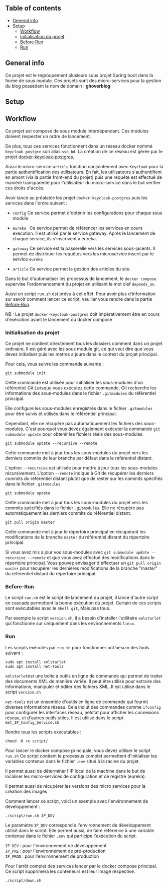 ## Table of contents

* [General info](#general-info)
* [Setup](#setup)
    * [Workflow](#workflow)
    * [Initialisation du projet](#initialisation-du-projet)
    * [Before Run](#Before-Run)
    * [Run](#run)

## General info

Ce projet est le regroupement plusieurs sous projet Spring boot dans la forme de sous module. Ces projets sont des
micro-services pour la gestion du blog possèdent le nom de domain : **ghoverblog**

## Setup

## Workflow

Ce projet est composé de sous module interdépendant. Ces modules doivent respecter un ordre de lancement.

De plus, tous ces services fonctionnent dans un réseau docker nommé `keycloak_postgre` son alias `sso_bd`.
La création de ce réseau est gérée par le
projet [docker-keycloak-postgres](https://github.com/MGNetworking/docker-keycloak-postgres).

Aussi le micro-service `article` fonction conjointement avec `Keycloak` pour la partie authentification des
utilisateurs. En fait, les utilisateurs s'authentifient en amont (via la partie front-end du projet) puis une requête
est effectué de manière transparente pour l'utilisateur du micro-service dans le but verifier ces droits d'accès.

Avoir lancé au préalable les projet `docker-keycloak-postgres` puis les services dans l'ordre suivant :

* `config` Ce service permet d'obtenir les configurations pour chaque sous module


* `eureka ` Ce service permet de référencer les services en cours execution. Il est utilisé par le service gateway.
  Après le lancement de chaque service, ils s'inscrivent à eureka.


* `gateway` Ce service est la passerelle vers les services sous-jacents. Il permet de distribuer
  les requêtes vers les microservice inscrit par le service `eureka`


* `article` Ce service permet la gestion des articles du site.

Dans le but d'automatiser les processus de lancement, le `docker compose` supervise l'ordonnancement du projet en
utilisant le mot clef `depends_on`.

Aussi un script `run.sh` est prévu à cet effet. Pour avoir plus d'information sur savoir comment lancer ce script,
veuiller vous rendre dans la partie [Before-Run](#before-run).

NB : Le projet `docker-keycloak-postgres` doit impérativement être en cours d'exécution avant le lancement du docker
compose

### Initialisation du projet

Ce projet ne contient directement tous les dossiers comment dans un projet ordinaire. Il est géré avec les sous module
git, ce qui veut dire que vous devez initialiser puis les metres a jours dans le context du projet principal.

Pour cela, vous suivre les commande suivante :

```shell
git submodule init
```

Cette commande est utilisée pour initialiser les sous-modules d'un référentiel Git
Lorsque vous exécutez cette commande, Git recherche les informations des sous-modules
dans le fichier `.gitmodules` du référentiel principal.

Elle configure les sous-modules enregistrés dans le fichier `.gitmodules` pour être suivis
et utilisés dans le référentiel principal.

Cependant, elle ne récupère pas automatiquement les fichiers des sous-modules.
C'est pourquoi vous devez également exécuter la commande `git submodule update` pour obtenir les fichiers réels des
sous-modules.

```shell
git submodule update --recursive --remote
```

Cette commande met à jour tous les sous-modules du projet vers les derniers commits de leur branche par défaut dans le
référentiel distant.

L'option `--recursive` est utilisée pour mettre à jour tous les sous-modules récursivement.
L'option `--remote` indique à Git de récupérer les derniers commits du référentiel distant plutôt que de rester sur les
commits spécifiés dans le fichier `.gitmodules`

```shell
git submodule update
```

Cette commande met à jour tous les sous-modules du projet vers les commits spécifiés dans le fichier `.gitmodules`.
Elle ne récupère pas automatiquement les derniers commits du référentiel distant.

```shell
git pull origin master
```

Cette commande met à jour le répertoire principal en récupérant les modifications de la branche `master` du référentiel
distant du répertoire principal.

Si vous avez mis à jour vos sous-modules avec `git submodule update --recursive --remote` et que vous avez effectué des
modifications dans le répertoire principal. Vous pouvez envisager d'effectuer un `git pull origin master` pour récupérer
les dernières modifications de la branche "master" du référentiel distant du répertoire principal.

### Before-Run

Le script `run.sh` est le script de lancement du projet, il lance d'autre script en cascade permettent la bonne
exécution du projet. Certain de ces scripts sont exécutables avec le `Shell git`, Mais pas tous.

Par exemple le script `version.sh`, il a besoin d'installer l'utilitaire `xmlstarlet` qui fonctionne sur
uniquement dans les environnements `linux`.

### Run

Les scripts exécutés par `run.sh` pour fonctionner ont besoin des tools suivant :

```shell
sudo apt install xmlstarlet
sudo apt install net-tools
```

`xmlstarlet`est une boîte à outils en ligne de commande qui permet de traiter des documents XML de manière
variée. Il peut être utilisé pour extraire des informations, manipuler et éditer des fichiers XML.
Il est utilisé dans le script `version.sh`

`net-tools` est un ensemble d'outils en ligne de commande qui fournit diverses informations réseau. Cela inclut des
commandes comme `ifconfig` pour configurer les interfaces réseau, netstat pour afficher les connexions réseau, et
d'autres
outils utiles. Il est utilisé dans le script `Get_IP_Config_Service.sh`

Rendre tous les scripts exécutables :

```shell
chmod -R +x script/
```

Pour lancer le docker compose principale, vous devez utiliser le script `run.sh` Ce script contient le processus complet
permettent d'initialiser les variables contenus dans le fichier `.env` situé à la racine du projet.

Il permet aussi de déterminer l'IP local de la machine dans le but de localiser les micro-services de configuration et
de registre (eureka).

Il permet aussi de récupérer les versions des micro services pour la création des images

Comment lancer ce script, voici un exemple avec l'environnement de développement :

```shell
./script/run.sh IP_DEV
```

Le paramètre `IP_DEV` correspond à l'environnement de développement utilisé dans le script. Elle permet aussi,
de faire référence à une variable contenue dans le fichier `.env` qui participe l'exécution du script.

`IP_DEV` : pour l'environnement de développement  
`IP_PRE` : pour l'environnement de pré-production  
`IP_PROD` : pour l'environnement de production

Pour l'arrêt complet des services lancer par le docker compose principal. Ce script supprimera les conteneurs est leur
image respective.

```shell
./script/down.sh 
```

